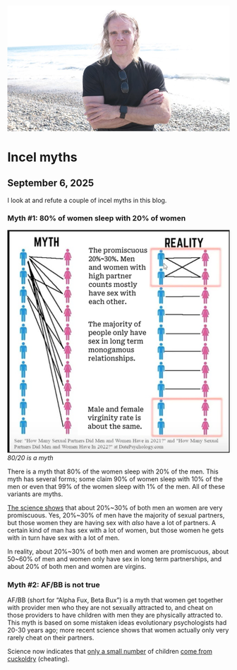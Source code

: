 ![blogpic](pics/2024-05-01.jpg)
# Incel myths
## September 6, 2025

I look at and refute a couple of incel myths in this blog.

### Myth #1: 80% of women sleep with 20% of women
![widepic](pics/8020isMyth.png)
_80/20 is a myth_

There is a myth that 80% of the women sleep with 20% of the men.  This
myth has several forms; some claim 90% of women sleep with 10% of the
men or even that 99% of the women sleep with 1% of the men.  All of 
these variants are myths.

[The science shows](https://archive.ph/wuBvu) that about 20%~30% of both
men an women are very promiscuous. Yes, 20%~30% of men have the majority
of sexual partners, but those women they are having sex with _also_ have
a lot of partners.  A certain kind of man has sex with a lot of women,
but those women he gets with in turn have sex with a lot of men.

In reality, about 20%~30% of both men and women are promiscuous, about 
50~60% of men and women only have sex in long term partnerships, and about
20% of both men and women are virgins.

### Myth #2: AF/BB is not true

AF/BB (short for “Alpha Fux, Beta Bux”) is a myth that women get together
with provider men who they are not sexually attracted to, and cheat on
those providers to have children with men they are physically attracted to.
This myth is based on some mistaken ideas evolutionary psychologists had
20-30 years ago; more recent science shows that women actually only very
rarely cheat on their partners.

Science now indicates that [only a small number](https://archive.today/20170320112236/http://rspb.royalsocietypublishing.org/content/280/1772/20132400)
of children [come from cuckoldry](https://www.ncbi.nlm.nih.gov/pmc/articles/PMC4611233) 
(cheating). 

